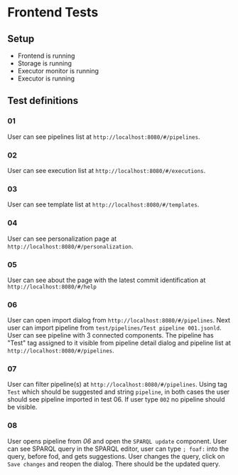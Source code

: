 # Frontend Tests

## Setup
 * Frontend is running
 * Storage is running
 * Executor monitor is running
 * Executor is running
 
## Test definitions

### 01
User can see pipelines list at ```http://localhost:8080/#/pipelines```.

### 02
User can see execution list at ```http://localhost:8080/#/executions```.

### 03
User can see template list at ```http://localhost:8080/#/templates```.

### 04
User can see personalization page at 
```http://localhost:8080/#/personalization```.

### 05
User can see about the page with the latest commit identification at
```http://localhost:8080/#/help```

### 06
User can open import dialog from ```http://localhost:8080/#/pipelines```.
Next user can import pipeline from 
```test/pipelines/Test pipeline 001.jsonld```.
User can see pipeline with 3 connected components. The pipeline
has "Test" tag assigned to it visible from pipeline detail dialog and 
pipeline list at ```http://localhost:8080/#/pipelines```.

### 07
User can filter pipeline(s) at ```http://localhost:8080/#/pipelines```.
Using tag ```Test``` which should be suggested and string ```pipeline```,
in both cases the user should see pipeline imported in test 06.
If user type ```002``` no pipeline should be visible. 

### 08
User opens pipeline from *06* and open the ```SPARQL update``` component.
User can see SPARQL query in the SPARQL editor, user can type
```; foaf:``` into the query, before fod, and gets suggestions.
User changes the query, click on ```Save changes``` and reopen the dialog.
There should be the updated query.

 